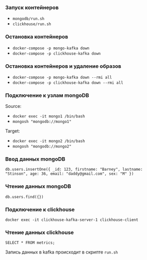 ### Запуск контейнеров
- `mongodb/run.sh`
- `clickhouse/run.sh`

### Остановка контейнеров
- `docker-compose -p mongo-kafka down`
- `docker-compose -p clickhouse-kafka down`

### Остановка контейнеров и удаление образов
- `docker-compose -p mongo-kafka down --rmi all`
- `docker-compose -p clickhouse-kafka down --rmi all`

### Подключение к узлам mongoDB
Source:
- `docker exec -it mongo1 /bin/bash`
- `mongosh "mongodb://mongo1"`

Target:
- `docker exec -it mongo2 /bin/bash`
- `mongosh "mongodb://mongo2"`

### Ввод данных mongoDB
`db.users.insertOne({ _id: 123, firstname: "Barney", lastname: "Stinson", age: 36, email: "daddy@gmail.com", sex: "M" })`

### Чтение данных mongoDB
`db.users.find({})`

### Подключение к clickhouse
`docker exec -it clickhouse-kafka-server-1 clickhouse-client`

### Чтение данных clickhouse
`SELECT * FROM metrics;`

Запись данных в kafka происходит в скрипте `run.sh`
